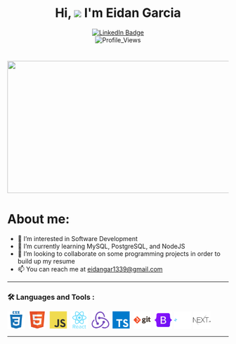 
<h1 align="center">
  Hi,
  <img src="https://media.giphy.com/media/hvRJCLFzcasrR4ia7z/giphy.gif" width="30px"/>
  I'm Eidan Garcia
</h1>

<div align="center" id="badges">
  <a href="https://www.linkedin.com/in/egar03/"><img src="https://img.shields.io/badge/LinkedIn-blue?style=for-the-badge&logo=linkedin&logoColor=white" alt="LinkedIn Badge"/></a>
</div>
<div align="center">
  <img src="https://komarev.com/ghpvc/?username=EidanGar&style=flat-square&color=blue" alt="Profile_Views"/>
</div>
<h1></h1>
<div align="center">
   <img src="https://media.giphy.com/media/dWesBcTLavkZuG35MI/giphy.gif" width="600" height="300"/>
</div>

<h1>About me:</h1>

- 👀 I’m interested in Software Development
- 🌱 I’m currently learning MySQL, PostgreSQL, and NodeJS
- 💞️ I’m looking to collaborate on some programming projects in order to build up my resume
- 📫 You can reach me at eidangar1339@gmail.com

---

### :hammer_and_wrench: Languages and Tools :

<div>
  <img src="https://github.com/devicons/devicon/blob/master/icons/css3/css3-plain-wordmark.svg"  title="CSS3" alt="CSS" width="40" height="40"/>&nbsp;
  <img src="https://github.com/devicons/devicon/blob/master/icons/html5/html5-original.svg" title="HTML5" alt="HTML" width="40" height="40"/>&nbsp;
  <img src="https://github.com/devicons/devicon/blob/master/icons/javascript/javascript-original.svg" title="JavaScript" alt="JavaScript" width="40" height="40"/>&nbsp;
  <img src="https://github.com/devicons/devicon/blob/master/icons/react/react-original-wordmark.svg" title="React" alt="React" width="40" height="40"/>&nbsp;
  <img src="https://github.com/devicons/devicon/blob/master/icons/redux/redux-original.svg" title="Redux" alt="Redux " width="40" height="40"/>&nbsp;
  <img src="https://github.com/devicons/devicon/blob/master/icons/typescript/typescript-original.svg" title="TypeScript" **alt="TypeScript" width="40" height="40"/>&nbsp;
  <img src="https://github.com/devicons/devicon/blob/master/icons/git/git-original-wordmark.svg" title="Git" **alt="Git" width="40" height="40"/>&nbsp;
  <img src="https://github.com/devicons/devicon/blob/master/icons/bootstrap/bootstrap-original.svg" title="bootstrap" **alt="bootstrap" width="40" height="40"/>
  <img src="https://github.com/devicons/devicon/blob/master/icons/tailwindcss/tailwindcss-original-wordmark.svg" title="TailwindCSS" **alt="bootstrap" width="40" height="40"/>
  <img src="https://github.com/devicons/devicon/blob/master/icons/nextjs/nextjs-original-wordmark.svg" title="NextJS" **alt="bootstrap" width="40" height="40"/>
</div>

---


<!---
EidanGar/EidanGar is a ✨ special ✨ repository because its `README.md` (this file) appears on your GitHub profile.
You can click the Preview link to take a look at your changes.
--->
